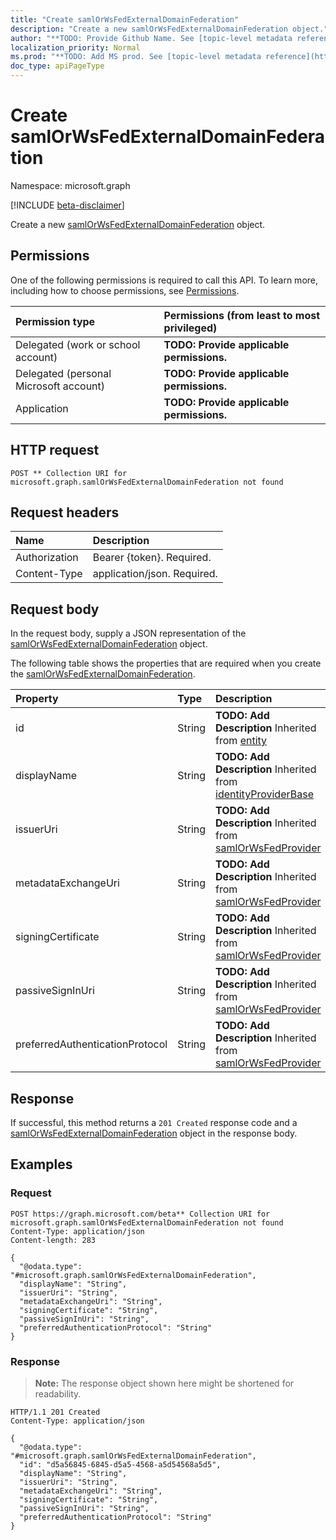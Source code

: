 ```yaml
---
title: "Create samlOrWsFedExternalDomainFederation"
description: "Create a new samlOrWsFedExternalDomainFederation object."
author: "**TODO: Provide Github Name. See [topic-level metadata reference](https://msgo.azurewebsites.net/add/document/guidelines/metadata.html#topic-level-metadata)**"
localization_priority: Normal
ms.prod: "**TODO: Add MS prod. See [topic-level metadata reference](https://msgo.azurewebsites.net/add/document/guidelines/metadata.html#topic-level-metadata)**"
doc_type: apiPageType
---
```


# Create samlOrWsFedExternalDomainFederation
Namespace: microsoft.graph

[!INCLUDE [beta-disclaimer](../../includes/beta-disclaimer.md)]

Create a new [samlOrWsFedExternalDomainFederation](../resources/samlorwsfedexternaldomainfederation.md) object.

## Permissions
One of the following permissions is required to call this API. To learn more, including how to choose permissions, see [Permissions](/graph/permissions-reference).

|Permission type|Permissions (from least to most privileged)|
|:---|:---|
|Delegated (work or school account)|**TODO: Provide applicable permissions.**|
|Delegated (personal Microsoft account)|**TODO: Provide applicable permissions.**|
|Application|**TODO: Provide applicable permissions.**|

## HTTP request

<!-- {
  "blockType": "ignored"
}
-->
``` http
POST ** Collection URI for microsoft.graph.samlOrWsFedExternalDomainFederation not found
```

## Request headers
|Name|Description|
|:---|:---|
|Authorization|Bearer {token}. Required.|
|Content-Type|application/json. Required.|

## Request body
In the request body, supply a JSON representation of the [samlOrWsFedExternalDomainFederation](../resources/samlorwsfedexternaldomainfederation.md) object.

The following table shows the properties that are required when you create the [samlOrWsFedExternalDomainFederation](../resources/samlorwsfedexternaldomainfederation.md).

|Property|Type|Description|
|:---|:---|:---|
|id|String|**TODO: Add Description** Inherited from [entity](../resources/entity.md)|
|displayName|String|**TODO: Add Description** Inherited from [identityProviderBase](../resources/identityproviderbase.md)|
|issuerUri|String|**TODO: Add Description** Inherited from [samlOrWsFedProvider](../resources/samlorwsfedprovider.md)|
|metadataExchangeUri|String|**TODO: Add Description** Inherited from [samlOrWsFedProvider](../resources/samlorwsfedprovider.md)|
|signingCertificate|String|**TODO: Add Description** Inherited from [samlOrWsFedProvider](../resources/samlorwsfedprovider.md)|
|passiveSignInUri|String|**TODO: Add Description** Inherited from [samlOrWsFedProvider](../resources/samlorwsfedprovider.md)|
|preferredAuthenticationProtocol|String|**TODO: Add Description** Inherited from [samlOrWsFedProvider](../resources/samlorwsfedprovider.md)|



## Response

If successful, this method returns a `201 Created` response code and a [samlOrWsFedExternalDomainFederation](../resources/samlorwsfedexternaldomainfederation.md) object in the response body.

## Examples

### Request
<!-- {
  "blockType": "request",
  "name": "create_samlorwsfedexternaldomainfederation_from_"
}
-->
``` http
POST https://graph.microsoft.com/beta** Collection URI for microsoft.graph.samlOrWsFedExternalDomainFederation not found
Content-Type: application/json
Content-length: 283

{
  "@odata.type": "#microsoft.graph.samlOrWsFedExternalDomainFederation",
  "displayName": "String",
  "issuerUri": "String",
  "metadataExchangeUri": "String",
  "signingCertificate": "String",
  "passiveSignInUri": "String",
  "preferredAuthenticationProtocol": "String"
}
```


### Response
>**Note:** The response object shown here might be shortened for readability.
<!-- {
  "blockType": "response",
  "truncated": true,
  "@odata.type": "microsoft.graph.samlOrWsFedExternalDomainFederation"
}
-->
``` http
HTTP/1.1 201 Created
Content-Type: application/json

{
  "@odata.type": "#microsoft.graph.samlOrWsFedExternalDomainFederation",
  "id": "d5a56845-6845-d5a5-4568-a5d54568a5d5",
  "displayName": "String",
  "issuerUri": "String",
  "metadataExchangeUri": "String",
  "signingCertificate": "String",
  "passiveSignInUri": "String",
  "preferredAuthenticationProtocol": "String"
}
```

